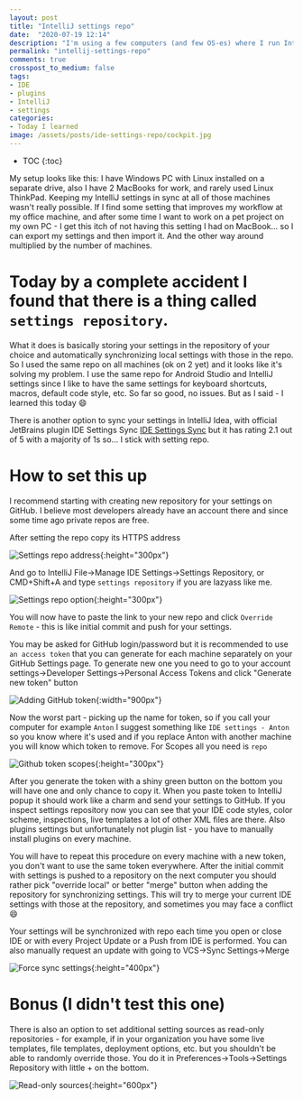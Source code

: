 ```yaml
---
layout: post
title: "IntelliJ settings repo"
date:  "2020-07-19 12:14"
description: "I'm using a few computers (and few OS-es) where I run IntelliJ Idea and Android Studio, and keeping their settings the same way everywhere was always a bit painful. Until today when I learned about `settings repository` thing!"
permalink: "intellij-settings-repo"
comments: true
crosspost_to_medium: false
tags:
- IDE
- plugins
- IntelliJ
- settings
categories:
- Today I learned
image: /assets/posts/ide-settings-repo/cockpit.jpg
---
```


* TOC
{:toc}

My setup looks like this: I have Windows PC with Linux installed on a separate drive, also I have 2 MacBooks for work, and rarely used Linux ThinkPad. Keeping my IntelliJ settings in sync at all of those machines wasn't really possible. If I find some setting that improves my workflow at my office machine, and after some time I want to work on a pet project on my own PC - I get this itch of not having this setting I had on MacBook... so I can export my settings and then import it. And the other way around multiplied by the number of machines.

# Today by a complete accident I found that there is a thing called `settings repository`.

What it does is basically storing your settings in the repository of your choice and automatically synchronizing local settings with those in the repo. So I used the same repo on all machines (ok on 2 yet) and it looks like it's solving my problem. I use the same repo for Android Studio and IntelliJ settings since I like to have the same settings for keyboard shortcuts, macros, default code style, etc. So far so good, no issues. But as I said - I learned this today 😄

There is another option to sync your settings in IntelliJ Idea, with official JetBrains plugin IDE Settings Sync [IDE Settings Sync](https://plugins.jetbrains.com/plugin/9922-ide-settings-sync) but it has rating 2.1 out of 5 with a majority of 1s so... I stick with setting repo.

# How to set this up

I recommend starting with creating new repository for your settings on GitHub. I believe most developers already have an account there and since some time ago private repos are free.

After setting the repo copy its HTTPS address

![Settings repo address](assets/posts/ide-settings-repo/Screen_Shot_2020-07-18_at_20.18.24.png){:height="300px"}

And go to IntelliJ File→Manage IDE Settings→Settings Repository, or CMD+Shift+A and type `settings repository` if you are lazyass like me.

![Settings repo option](assets/posts/ide-settings-repo/Screen_Shot_2020-07-18_at_20.20.38.png){:height="300px"}

You will now have to paste the link to your new repo and click `Override Remote` - this is like initial commit and push for your settings.

You may be asked for GitHub login/password but it is recommended to use `an access token` that you can generate for each machine separately on your GitHub Settings page. To generate new one you need to go to your account settings→Developer Settings→Personal Access Tokens and click "Generate new token" button

![Adding GitHub token](assets/posts/ide-settings-repo/Screen_Shot_2020-07-18_at_20.27.20.png){:width="900px"}

Now the worst part - picking up the name for token, so if you call your computer for example `Anton` I suggest something like `IDE settings - Anton` so you know where it's used and if you replace Anton with another machine you will know which token to remove. For Scopes all you need is `repo`

![Github token scopes](assets/posts/ide-settings-repo/Screen_Shot_2020-07-18_at_20.31.03.png){:height="300px"}

After you generate the token with a shiny green button on the bottom you will have one and only chance to copy it. When you paste token to IntelliJ popup it should work like a charm and send your settings to GitHub. If you inspect settings repository now you can see that your IDE code styles, color scheme, inspections, live templates a lot of other XML files are there. Also plugins settings but unfortunately not plugin list - you have to manually install plugins on every machine.

You will have to repeat this procedure on every machine with a new token, you don't want to use the same token everywhere. After the initial commit with settings is pushed to a repository on the next computer you should rather pick "override local" or better "merge" button when adding the repository for synchronizing settings. This will try to merge your current IDE settings with those at the repository, and sometimes you may face a conflict 😄 

Your settings will be synchronized with repo each time you open or close IDE or with every Project Update or a Push from IDE is performed. You can also manually request an update with going to VCS→Sync Settings→Merge

![Force sync settings](assets/posts/ide-settings-repo/Screen_Shot_2020-07-18_at_21.01.34.png){:height="400px"}

# Bonus (I didn't test this one)

There is also an option to set additional setting sources as read-only repositories - for example, if in your organization you have some live templates, file templates, deployment options, etc. but you shouldn't be able to randomly override those. You do it in Preferences→Tools→Settings Repository with little + on the bottom.

![Read-only sources](assets/posts/ide-settings-repo/Screen_Shot_2020-07-18_at_21.12.31.png){:height="600px"}